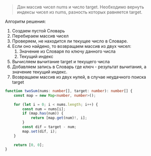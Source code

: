 > Дан массив чисел nums и число target. Необходимо вернуть индексы чисел из nums, разность которых равняется target.

Алгоритм решения:
1. Создаем пустой Словарь
2. Перебираем массив чисел
3. Проверяем, не находится ли текущее число в Словаре.
4. Если оно найдено, то возвращаем массив из двух чисел:
	1. Значение из Словаря по ключу данного числа
	2. Текущий индекс
5. Вычисляем вычитание target и текущего числа
6. Добавляем запись в Словарь где ключ - результат вычитания, а значение текущий индекс.
7. Возвращаем массив из двух нулей, в случае неудачного поиска target
```ts
function twoSum(nums: number[], target: number): number[] {
    const map = new Map<number, number>();
	
    for (let i = 0; i < nums.length; i++) {
        const num = nums[i];
        if (map.has(num)) {
            return [map.get(num)!, i];
        }
        const dif = target - num;
        map.set(dif, i);
    }
	
    return [0, 0];
}
```